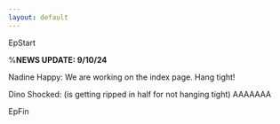 ```yaml
---
layout: default
---
```


EpStart

%**NEWS UPDATE: 9/10/24** 

Nadine Happy: We are working on the index page. Hang tight!

Dino Shocked: (is getting ripped in half for not hanging tight) AAAAAAA

EpFin

<script src="assets/js/EpFormatter.js"></script>